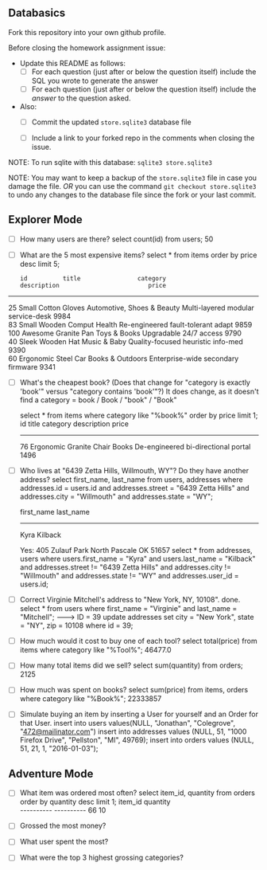 ## Databasics

Fork this repository into your own github profile.

Before closing the homework assignment issue:

- Update this README as follows:
  - [ ] For each question (just after or below the question itself) include the SQL you wrote to generate the answer
  - [ ] For each question (just after or below the question itself) include the *answer* to the question asked.

- Also:
  - [ ] Commit the updated `store.sqlite3` database file
  - [ ] Include a link to your forked repo in the comments when closing the issue.


NOTE: To run sqlite with this database: `sqlite3 store.sqlite3`

NOTE: You may want to keep a backup of the `store.sqlite3` file in case you damage the file. *OR* you can use the command `git checkout store.sqlite3` to undo any changes to the database file since the fork or your last commit.

## Explorer Mode

- [ ] How many users are there?
    select count(id) from users;
      50

- [ ] What are the 5 most expensive items?
  select * from items order by price desc limit 5;

      id          title                category                    description                         price     
----------  -------------------  --------------------------  ----------------------------------  ----------
25          Small Cotton Gloves  Automotive, Shoes & Beauty  Multi-layered modular service-desk  9984      
83          Small Wooden Comput  Health                      Re-engineered fault-tolerant adapt  9859      
100         Awesome Granite Pan  Toys & Books                Upgradable 24/7 access              9790      
40          Sleek Wooden Hat     Music & Baby                Quality-focused heuristic info-med  9390      
60          Ergonomic Steel Car  Books & Outdoors            Enterprise-wide secondary firmware  9341    

- [ ] What's the cheapest book? (Does that change for "category is exactly 'book'" versus "category contains 'book'"?)
    It does change, as it doesn't find a category = book / Book / "book" / "Book"

    select * from items where category like "%book%" order by price limit 1;
    id          title                    category    description                          price     
    ----------  -----------------------  ----------  -----------------------------------  ----------
    76          Ergonomic Granite Chair  Books       De-engineered bi-directional portal  1496


- [ ] Who lives at "6439 Zetta Hills, Willmouth, WY"? Do they have another address?
  select first_name, last_name
  from users, addresses
  where addresses.id = users.id
    and addresses.street = "6439 Zetta Hills"
    and addresses.city = "Willmouth"
    and addresses.state = "WY";

    first_name  last_name
   ----------  ----------
   Kyra        Kilback  

  Yes:  405 Zulauf Park  North Pascale OK  51657
  select * from addresses, users where users.first_name = "Kyra" and users.last_name = "Kilback" and addresses.street != "6439 Zetta Hills" and addresses.city != "Willmouth" and addresses.state != "WY" and addresses.user_id = users.id;

- [ ] Correct Virginie Mitchell's address to "New York, NY, 10108".
done.
    select * from users where first_name = "Virginie" and last_name = "Mitchell";  ---> ID = 39
    update addresses set city = "New York", state = "NY", zip = 10108 where id = 39;

- [ ] How much would it cost to buy one of each tool?
    select total(price) from items where category like "%Tool%";
    46477.0

- [ ] How many total items did we sell?
    select sum(quantity) from orders;
    2125

- [ ] How much was spent on books?
    select sum(price) from items, orders where category like "%Book%";
    22333857


- [ ] Simulate buying an item by inserting a User for yourself and an Order for that User.
    insert into users values(NULL, "Jonathan", "Colegrove", "472@mailinator.com")
    insert into addresses values (NULL, 51, "1000 Firefox Drive", "Pellston", "MI", 49769);
    insert into orders values (NULL, 51, 21, 1, "2016-01-03");

## Adventure Mode

- [ ] What item was ordered most often?
    select item_id, quantity from orders order by quantity desc limit 1;
      item_id     quantity  
      ----------  ----------
      66          10

- [ ] Grossed the most money?
- [ ] What user spent the most?
- [ ] What were the top 3 highest grossing categories?
